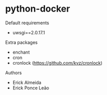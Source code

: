# python-docker

Default requirements

 - uwsgi==2.0.17.1
 
Extra packages
  - enchant
  - cron
  - cronlock (https://github.com/kvz/cronlock)


Authors

- Erick Almeida
- Erick Ponce Leão
